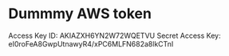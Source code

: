 # Dummmy AWS token
Access Key ID: AKIAZXH6YN2W72WQETVU
Secret Access Key: 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
